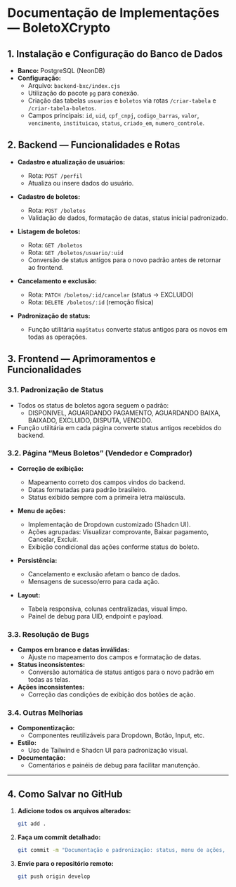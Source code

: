 # Documentação de Implementações — BoletoXCrypto

## 1. Instalação e Configuração do Banco de Dados

- **Banco:** PostgreSQL (NeonDB)
- **Configuração:**  
  - Arquivo: `backend-bxc/index.cjs`
  - Utilização do pacote `pg` para conexão.
  - Criação das tabelas `usuarios` e `boletos` via rotas `/criar-tabela` e `/criar-tabela-boletos`.
  - Campos principais: `id`, `uid`, `cpf_cnpj`, `codigo_barras`, `valor`, `vencimento`, `instituicao`, `status`, `criado_em`, `numero_controle`.

## 2. Backend — Funcionalidades e Rotas

- **Cadastro e atualização de usuários:**  
  - Rota: `POST /perfil`  
  - Atualiza ou insere dados do usuário.

- **Cadastro de boletos:**  
  - Rota: `POST /boletos`  
  - Validação de dados, formatação de datas, status inicial padronizado.

- **Listagem de boletos:**  
  - Rota: `GET /boletos`  
  - Rota: `GET /boletos/usuario/:uid`  
  - Conversão de status antigos para o novo padrão antes de retornar ao frontend.

- **Cancelamento e exclusão:**  
  - Rota: `PATCH /boletos/:id/cancelar` (status → EXCLUIDO)
  - Rota: `DELETE /boletos/:id` (remoção física)

- **Padronização de status:**  
  - Função utilitária `mapStatus` converte status antigos para os novos em todas as operações.

## 3. Frontend — Aprimoramentos e Funcionalidades

### 3.1. Padronização de Status

- Todos os status de boletos agora seguem o padrão:
  - DISPONIVEL, AGUARDANDO PAGAMENTO, AGUARDANDO BAIXA, BAIXADO, EXCLUIDO, DISPUTA, VENCIDO.
- Função utilitária em cada página converte status antigos recebidos do backend.

### 3.2. Página “Meus Boletos” (Vendedor e Comprador)

- **Correção de exibição:**  
  - Mapeamento correto dos campos vindos do backend.
  - Datas formatadas para padrão brasileiro.
  - Status exibido sempre com a primeira letra maiúscula.

- **Menu de ações:**  
  - Implementação de Dropdown customizado (Shadcn UI).
  - Ações agrupadas: Visualizar comprovante, Baixar pagamento, Cancelar, Excluir.
  - Exibição condicional das ações conforme status do boleto.

- **Persistência:**  
  - Cancelamento e exclusão afetam o banco de dados.
  - Mensagens de sucesso/erro para cada ação.

- **Layout:**  
  - Tabela responsiva, colunas centralizadas, visual limpo.
  - Painel de debug para UID, endpoint e payload.

### 3.3. Resolução de Bugs

- **Campos em branco e datas inválidas:**  
  - Ajuste no mapeamento dos campos e formatação de datas.
- **Status inconsistentes:**  
  - Conversão automática de status antigos para o novo padrão em todas as telas.
- **Ações inconsistentes:**  
  - Correção das condições de exibição dos botões de ação.

### 3.4. Outras Melhorias

- **Componentização:**  
  - Componentes reutilizáveis para Dropdown, Botão, Input, etc.
- **Estilo:**  
  - Uso de Tailwind e Shadcn UI para padronização visual.
- **Documentação:**  
  - Comentários e painéis de debug para facilitar manutenção.

---

## 4. Como Salvar no GitHub

1. **Adicione todos os arquivos alterados:**
   ```sh
   git add .
   ```
2. **Faça um commit detalhado:**
   ```sh
   git commit -m "Documentação e padronização: status, menu de ações, layout, bugs em Meus Boletos, integração banco e rotas"
   ```
3. **Envie para o repositório remoto:**
   ```sh
   git push origin develop
   ``` 